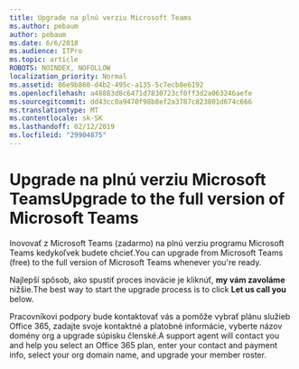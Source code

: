 ```yaml
---
title: Upgrade na plnú verziu Microsoft Teams
ms.author: pebaum
author: pebaum
ms.date: 6/6/2018
ms.audience: ITPro
ms.topic: article
ROBOTS: NOINDEX, NOFOLLOW
localization_priority: Normal
ms.assetid: 86e9b860-d4b2-495c-a135-5c7ecb8e6192
ms.openlocfilehash: a48883d8c6471d7830723cf0ff3d2a063246aefe
ms.sourcegitcommit: dd43cc0a9470f98b8ef2a3787c823801d674c666
ms.translationtype: MT
ms.contentlocale: sk-SK
ms.lasthandoff: 02/12/2019
ms.locfileid: "29904875"
---
```

# <a name="upgrade-to-the-full-version-of-microsoft-teams"></a><span data-ttu-id="ac5cf-102">Upgrade na plnú verziu Microsoft Teams</span><span class="sxs-lookup"><span data-stu-id="ac5cf-102">Upgrade to the full version of Microsoft Teams</span></span>

<span data-ttu-id="ac5cf-103">Inovovať z Microsoft Teams (zadarmo) na plnú verziu programu Microsoft Teams kedykoľvek budete chcieť.</span><span class="sxs-lookup"><span data-stu-id="ac5cf-103">You can upgrade from Microsoft Teams (free) to the full version of Microsoft Teams whenever you're ready.</span></span>
  
<span data-ttu-id="ac5cf-104">Najlepší spôsob, ako spustiť proces inovácie je kliknúť, **my vám zavoláme** nižšie.</span><span class="sxs-lookup"><span data-stu-id="ac5cf-104">The best way to start the upgrade process is to click **Let us call you** below.</span></span> 
  
<span data-ttu-id="ac5cf-105">Pracovníkovi podpory bude kontaktovať vás a pomôže vybrať plánu služieb Office 365, zadajte svoje kontaktné a platobné informácie, vyberte názov domény org a upgrade súpisku členské.</span><span class="sxs-lookup"><span data-stu-id="ac5cf-105">A support agent will contact you and help you select an Office 365 plan, enter your contact and payment info, select your org domain name, and upgrade your member roster.</span></span>
  

